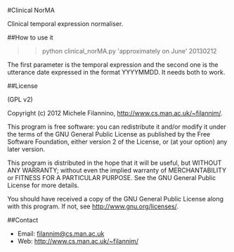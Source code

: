 #Clinical NorMA

Clinical temporal expression normaliser.

##How to use it
>> python clinical_norMA.py 'approximately on June' 20130212

The first parameter is the temporal expression and the second one is the utterance date expressed in the format YYYYMMDD. It needs both to work.

##License

(GPL v2)

Copyright (c) 2012 Michele Filannino, <http://www.cs.man.ac.uk/~filannim/>.

This program is free software: you can redistribute it and/or modify
it under the terms of the GNU General Public License as published by
the Free Software Foundation, either version 2 of the License, or
(at your option) any later version.

This program is distributed in the hope that it will be useful,
but WITHOUT ANY WARRANTY; without even the implied warranty of
MERCHANTABILITY or FITNESS FOR A PARTICULAR PURPOSE.  See the
GNU General Public License for more details.

You should have received a copy of the GNU General Public License
along with this program.  If not, see <http://www.gnu.org/licenses/>.

##Contact
- Email: filannim@cs.man.ac.uk
- Web: http://www.cs.man.ac.uk/~filannim/
